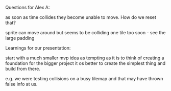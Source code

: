 Questions for Alex A:

as soon as time collides they become unable to move. How do we reset that?

sprite can move around but seems to be colliding one tile too soon - see the large padding


Learnings for our presentation:

start with a much smaller mvp idea
as tempting as it is to think of creating a foundation for the bigger project it os better to create the simplest thing and build from there.

e.g. we were testing collisions on a busy tilemap and that may have thrown false info at us.
